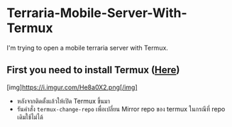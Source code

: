 # Terraria-Mobile-Server-With-Termux
I'm trying to open a mobile terraria server with Termux.
## First you need to install Termux (<a href="https://play.google.com/store/apps/details?id=com.termux&hl=th&gl=US">Here</a>)
[img]https://i.imgur.com/He8a0X2.png[/img]
- หลังจากติดตั้งแล้วให้เปิด Termux ขึ้นมา
- รันคำสั่ง <code>termux-change-repo</code> เพื่อเปลี่ยน Mirror repo ของ termux ในกรณีที่ repo เดิมใช้ไม่ได้
